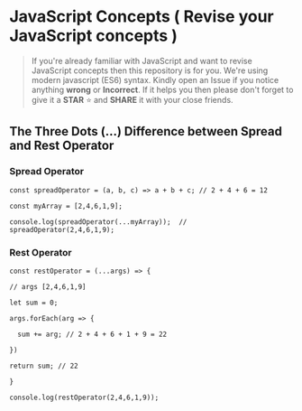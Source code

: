 # JavaScript Concepts ( Revise your JavaScript concepts )

> If you're already familiar with JavaScript and want to revise JavaScript concepts then this repository is for you. We're using modern javascript (ES6) syntax. Kindly open an Issue if you notice anything **wrong** or **Incorrect**. If it helps you then please don't forget to give it a **STAR** ⭐️ and **SHARE** it with your close friends. 

## The Three Dots (...) Difference between Spread and Rest Operator 

### Spread Operator

`const spreadOperator = (a, b, c) => a + b + c; // 2 + 4 + 6 = 12`

`const myArray = [2,4,6,1,9];`

`console.log(spreadOperator(...myArray));  // spreadOperator(2,4,6,1,9);`



### Rest Operator

`const restOperator = (...args) => {`

`// args [2,4,6,1,9]`

`let sum = 0;`

`args.forEach(arg => {`

 `  sum += arg; // 2 + 4 + 6 + 1 + 9 = 22`
   
`})`

`return sum; // 22`

`}`


`console.log(restOperator(2,4,6,1,9));`
